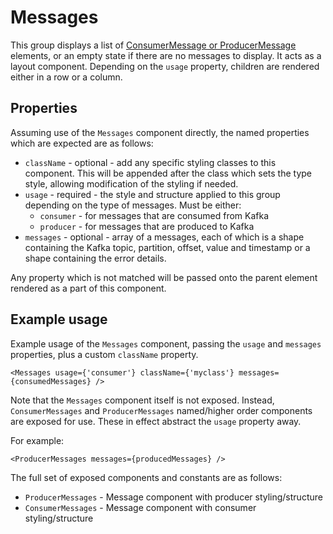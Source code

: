 # Messages

This group displays a list of [ConsumerMessage or ProducerMessage](../../Elements/Message)
elements, or an empty state if there are no messages to display. It acts as a
layout component. Depending on the `usage` property, children are rendered either
in a row or a column.

## Properties

Assuming use of the `Messages` component directly, the named properties which are
expected are as follows:

- `className` - optional - add any specific styling classes to this component.
This will be appended after the class which sets the type style, allowing
modification of the styling if needed.
- `usage` - required - the style and structure applied to this group depending
  on the type of messages. Must be either:
  - `consumer` - for messages that are consumed from Kafka
  - `producer` - for messages that are produced to Kafka
- `messages` - optional - array of a messages, each of which is a shape
  containing the Kafka topic, partition, offset, value and timestamp or a shape
  containing the error details.

Any property which is not matched will be passed onto the parent element
rendered as a part of this component.

## Example usage

Example usage of the `Messages` component, passing the `usage` and `messages`
properties, plus a custom `className` property.

```
<Messages usage={'consumer'} className={'myclass'} messages={consumedMessages} />
```

Note that the `Messages` component itself is not exposed. Instead, `ConsumerMessages`
and `ProducerMessages` named/higher order components are exposed for use. These
in effect abstract the `usage` property away.

For example:

```
<ProducerMessages messages={producedMessages} />
```

The full set of exposed components and constants are as follows:

- `ProducerMessages` - Message component with producer styling/structure
- `ConsumerMessages` - Message component with consumer styling/structure
